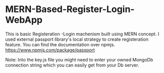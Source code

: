 # MERN-Based-Register-Login-WebApp

This is basic Registeration -Login machenism built using MERN concept.
I used external passport library's local strategy to create registeration feature.
You can find the documentation over npmjs. https://www.npmjs.com/package/passport

Note: Into the key.js file you might need to enter your owned MongoDb connection string which you can easily get from your Db server.

